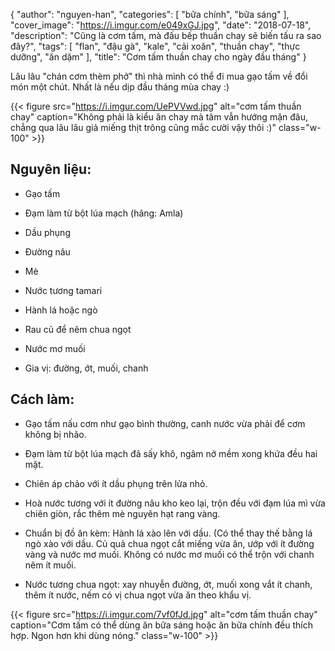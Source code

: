 {
   "author": "nguyen-han",
   "categories": [
      "bữa chính", "bữa sáng"
   ],
   "cover_image": "https://i.imgur.com/e049xGJ.jpg",
   "date": "2018-07-18",
   "description": "Cũng là cơm tấm, mà đấu bếp thuần chay sẽ biến tấu ra sao đây?",
   "tags": [
            "flan", "đậu gà", "kale", "cải xoăn", "thuần chay", "thực dưỡng", "ăn dặm"
   ],
"title": "Cơm tấm thuần chay cho ngày đầu tháng"
}

Lâu lâu "chán cơm thèm phở" thì nhà mình có thể đi mua gạo tấm về đổi món một chút. Nhất là nếu dịp đầu tháng mùa chay :)

{{< figure src="https://i.imgur.com/UePVVwd.jpg" alt="cơm tấm thuần chay" caption="Không phải là kiểu ăn chay mà tâm vẫn hướng mặn đâu, chẳng qua lâu lâu giả miếng thịt trông cũng mắc cười vậy thôi :)" class="w-100" >}}

## Nguyên liệu:

- Gạo tấm

- Đạm làm từ bột lúa mạch (hãng: Amla)

- Dầu phụng

- Đường nâu

- Mè

- Nước tương tamari

- Hành lá hoặc ngò

- Rau củ để nêm chua ngọt

- Nước mơ muối

- Gia vị: đường, ớt, muối, chanh

## Cách làm:

- Gạo tấm nấu cơm như gạo bình thường, canh nước vừa phải để cơm không bị nhão. 

- Đạm làm từ bột lúa mạch đã sấy khô, ngâm nở mềm xong khứa đều hai mặt. 

- Chiên áp chảo với ít dầu phụng trên lửa nhỏ. 

- Hoà nước tương với ít đường nâu kho keo lại, trộn đều với đạm lúa mì vừa chiên giòn, rắc thêm mè nguyên hạt rang vàng. 

- Chuẩn bị đồ ăn kèm: Hành lá xào lên với dầu. (Có thể thay thế bằng lá ngò xào với dầu. Củ quả chua ngọt cắt miếng vừa ăn, ướp với ít đường vàng và nước mơ muối. Không có nước mơ muối có thể trộn với chanh nêm ít muối.

- Nước tương chua ngọt: xay nhuyễn đường, ớt, muối xong vắt ít chanh, thêm ít nước, nếm có vị chua ngọt vừa ăn theo khẩu vị. 

{{< figure src="https://i.imgur.com/7vf0fJd.jpg" alt="cơm tấm thuần chay" caption="Cơm tấm có thể dùng ăn bữa sáng hoặc ăn bữa chính đều thích hợp. Ngon hơn khi dùng nóng." class="w-100" >}}
 